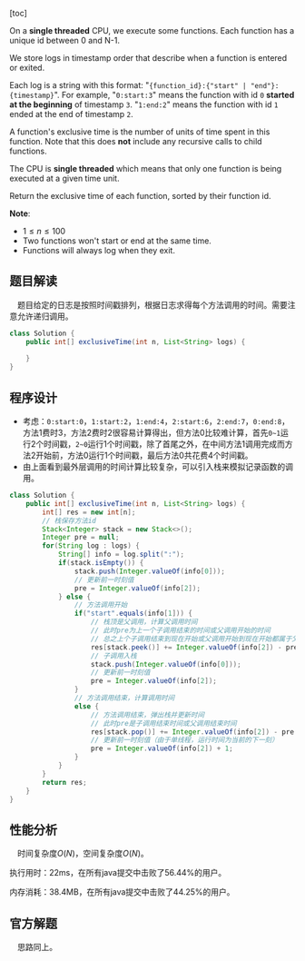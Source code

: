 [toc]

On a **single threaded** CPU, we execute some functions.  Each function has a unique id between 0 and N-1.

We store logs in timestamp order that describe when a function is entered or exited.

Each log is a string with this format: "`{function_id}:{"start" | "end"}:{timestamp}`".  For example, "`0:start:3`" means the function with id `0` **started at the beginning** of timestamp `3`.  "`1:end:2`" means the function with id `1` ended at the end of timestamp `2`.

A function's exclusive time is the number of units of time spent in this function.  Note that this does **not** include any recursive calls to child functions.

The CPU is **single threaded** which means that only one function is being executed at a given time unit.

Return the exclusive time of each function, sorted by their function id.



**Note**:

* $1 \le n \le 100$
* Two functions won't start or end at the same time.
* Functions will always log when they exit.



## 题目解读

&emsp;题目给定的日志是按照时间戳排列，根据日志求得每个方法调用的时间。需要注意允许递归调用。

```java
class Solution {
    public int[] exclusiveTime(int n, List<String> logs) {
        
    }
}
```

## 程序设计

* 考虑：`0:start:0`，`1:start:2`，`1:end:4`，`2:start:6`，`2:end:7`，`0:end:8`，方法1费时3，方法2费时2很容易计算得出，但方法0比较难计算，首先`0~1`运行2个时间戳，`2~0`运行1个时间戳，除了首尾之外，在中间方法1调用完成而方法2开始前，方法0运行1个时间戳，最后方法0共花费4个时间戳。
* 由上面看到最外层调用的时间计算比较复杂，可以引入栈来模拟记录函数的调用。

```java
class Solution {
    public int[] exclusiveTime(int n, List<String> logs) {
        int[] res = new int[n];
        // 栈保存方法id
        Stack<Integer> stack = new Stack<>();
        Integer pre = null;
        for(String log : logs) {
            String[] info = log.split(":");
            if(stack.isEmpty()) {
                stack.push(Integer.valueOf(info[0]));
                // 更新前一时刻值
                pre = Integer.valueOf(info[2]);
            } else {
                // 方法调用开始
                if("start".equals(info[1])) {
                    // 栈顶是父调用，计算父调用时间
                    // 此时pre为上一个子调用结束的时间或父调用开始的时间
                    // 总之上个子调用结束到现在开始或父调用开始到现在开始都属于父调用时间，更新
                    res[stack.peek()] += Integer.valueOf(info[2]) - pre;
                    // 子调用入栈
                    stack.push(Integer.valueOf(info[0]));
                    // 更新前一时刻值
                    pre = Integer.valueOf(info[2]);
                } 
                // 方法调用结束，计算调用时间
                else {
                    // 方法调用结束，弹出栈并更新时间
                    // 此时pre是子调用结束时间或父调用结束时间
                    res[stack.pop()] += Integer.valueOf(info[2]) - pre + 1;
                    // 更新前一时刻值（由于单线程，运行时间为当前的下一刻）
                    pre = Integer.valueOf(info[2]) + 1;
                }
            }
        }
        return res;
    }
}
```

## 性能分析

&emsp;时间复杂度$O(N)$，空间复杂度$O(N)$。

执行用时：22ms，在所有java提交中击败了56.44%的用户。

内存消耗：38.4MB，在所有java提交中击败了44.25%的用户。

## 官方解题

&emsp;思路同上。
